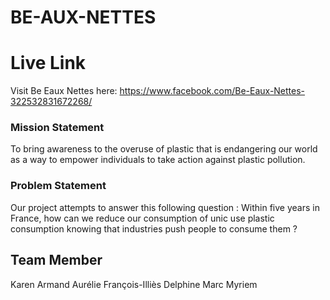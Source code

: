 # BE-AUX-NETTES
# Live Link 
Visit Be Eaux Nettes here: https://www.facebook.com/Be-Eaux-Nettes-322532831672268/

### Mission Statement
To bring awareness to the overuse of plastic that is endangering our world as a way to 
empower individuals to take action against plastic pollution.


### Problem Statement

Our project attempts to answer this following question : 
 Within five years in France, how can we reduce our consumption of unic use plastic consumption knowing that industries push people to consume them ? 


## Team Member              
Karen
Armand
Aurélie
François-Illiès
Delphine 
Marc
Myriem
